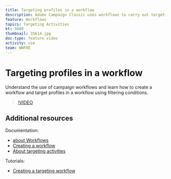 ```yaml
---
title: Targeting profiles in a workflow
description: Adobe Campaign Classic uses workflows to carry out targeting campaigns, build campaigns or execute Adobe Campaign technical processes. In this video we will focus on targeting workflows. Targeting workflows enable you to build several delivery targets.
feature: Workflows
topics: Targeting Activities
kt: 5080
thumbnail: 35614.jpg
doc-type: feature video
activity: use
team: WWFRE
---
```


# Targeting profiles in a workflow

Understand the use of campaign workflows and learn how to create a workflow and target profiles in a workflow using filtering conditions.

>[!VIDEO](https://video.tv.adobe.com/v/35614?quality=12)

## Additional resources

Documentation:

* [about Workflows](https://docs.adobe.com/content/help/en/campaign-classic/using/automating-with-workflows/introduction/about-workflows.html)
* [Creating a workflow](https://docs.adobe.com/content/help/en/campaign-classic-learn/tutorials/getting-started/creating-a-workflow.html)
* [About targeting activities](https://docs.adobe.com/content/help/en/campaign-classic/using/automating-with-workflows/targeting-activities/about-targeting-activities.html)

Tutorials:

* [Creating a targeting workflow](/help/acc/automating-with-workflows/creating-a-targeting-workflow.md)
